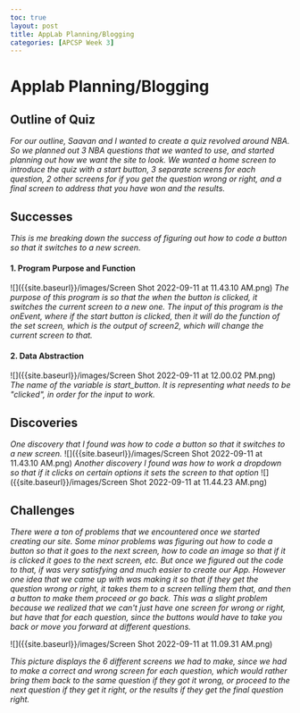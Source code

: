 ```yaml
---
toc: true
layout: post
title: AppLab Planning/Blogging
categories: [APCSP Week 3]
---
```

# Applab Planning/Blogging

## Outline of Quiz
*For our outline, Saavan and I wanted to create a quiz revolved around NBA. So we planned out 3 NBA questions that we wanted to use, and started planning out how we want the site to look. We wanted a home screen to introduce the quiz with a start button, 3 separate screens for each question, 2 other screens for if you get the question wrong or right, and a final screen to address that you have won and the results.*

## Successes
*This is me breaking down the success of figuring out how to code a button so that it switches to a new screen.*
#### 1. Program Purpose and Function
![]({{site.baseurl}}/images/Screen Shot 2022-09-11 at 11.43.10 AM.png) 
*The purpose of this program is so that the when the button is clicked, it switches the current screen to a new one. The input of this program is the onEvent, where if the start button is clicked, then it will do the function of the set screen, which is the output of screen2, which will change the current screen to that.*
#### 2. Data Abstraction
![]({{site.baseurl}}/images/Screen Shot 2022-09-11 at 12.00.02 PM.png)
*The name of the variable is start_button. It is representing what needs to be "clicked", in order for the input to work.*


## Discoveries
*One discovery that I found was how to code a button so that it switches to a new screen.*
![]({{site.baseurl}}/images/Screen Shot 2022-09-11 at 11.43.10 AM.png) 
*Another discovery I found was how to work a dropdown so that if it clicks on certain options it sets the screen to that option*
![]({{site.baseurl}}/images/Screen Shot 2022-09-11 at 11.44.23 AM.png) 


## Challenges
*There were a ton of problems that we encountered once we started creating our site. Some minor problems was figuring out how to code a button so that it goes to the next screen, how to code an image so that if it is clicked it goes to the next screen, etc. But once we figured out the code to that, if was very satisfying and much easier to create our App. However one idea that we came up with was making it so that if they get the question wrong or right, it takes them to a screen telling them that, and then a button to make them proceed or go back. This was a slight problem because we realized that we can't just have one screen for wrong or right, but have that for each question, since the buttons would have to take you back or move you forward at different questions.*

![]({{site.baseurl}}/images/Screen Shot 2022-09-11 at 11.09.31 AM.png) 

*This picture displays the 6 different screens we had to make, since we had to make a correct and wrong screen for each question, which would rather bring them back to the same question if they got it wrong, or proceed to the next question if they get it right, or the results if they get the final question right.*
